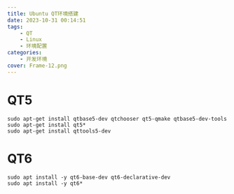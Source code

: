 ```yaml
---
title: Ubuntu QT环境搭建
date: 2023-10-31 00:14:51
tags:
    - QT
    - Linux
    - 环境配置
categories:
    - 开发环境
cover: Frame-12.png
---
```


# QT5

```shell
sudo apt-get install qtbase5-dev qtchooser qt5-qmake qtbase5-dev-tools
sudo apt-get install qt5*
sudo apt-get install qttools5-dev
```

# QT6

```shell
sudo apt install -y qt6-base-dev qt6-declarative-dev
sudo apt install -y qt6*
```
